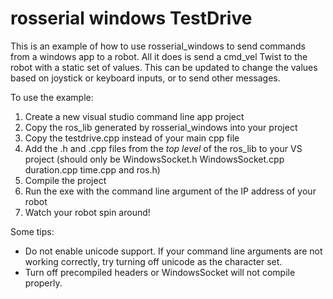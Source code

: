 rosserial windows TestDrive
===========================

This is an example of how to use rosserial_windows to send commands from a
windows app to a robot. All it does is send a cmd_vel Twist to the robot
with a static set of values. This can be updated to change the values based on 
joystick or keyboard inputs, or to send other messages.

To use the example:
1. Create a new visual studio command line app project
2. Copy the ros_lib generated by rosserial_windows into your project
3. Copy the testdrive.cpp instead of your main cpp file
4. Add the .h and .cpp files from the *top level* of the ros_lib to your VS project (should only be WindowsSocket.h WindowsSocket.cpp duration.cpp time.cpp and ros.h)
5. Compile the project
6. Run the exe with the command line argument of the IP address of your robot
7. Watch your robot spin around!

Some tips:
* Do not enable unicode support. If your command line arguments are not working correctly, try turning off unicode as the character set.
* Turn off precompiled headers or WindowsSocket will not compile properly.
